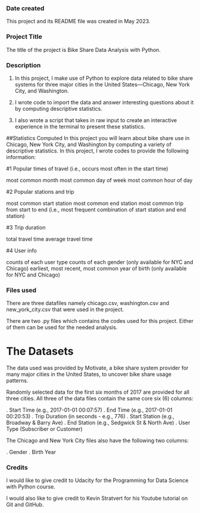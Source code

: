 ### Date created
This project and its README file was created in May 2023.


### Project Title
The title of the project is Bike Share Data Analysis with Python.


### Description
1. In this project, I make use of Python to explore data related to bike share systems for three major cities in the United States—Chicago, New York City, and Washington. 

2. I wrote code to import the data and answer interesting questions about it by computing descriptive statistics. 

3. I also wrote a script that takes in raw input to create an interactive experience in the terminal to present these statistics.

##Statistics Computed
In this project you will learn about bike share use in Chicago, New York City, and Washington by computing a variety of descriptive statistics. In this project, I wrote codes to provide the following information:

#1 Popular times of travel (i.e., occurs most often in the start time)

most common month
most common day of week
most common hour of day

#2 Popular stations and trip

most common start station
most common end station
most common trip from start to end (i.e., most frequent combination of start station and end station)

#3 Trip duration

total travel time
average travel time

#4 User info

counts of each user type
counts of each gender (only available for NYC and Chicago)
earliest, most recent, most common year of birth (only available for NYC and Chicago)


### Files used
There are three datafiles namely chicago.csv, washington.csv and new_york_city.csv that were used in the project. 

There are two .py files which contains the codes used for this project. Either of them can be used for the needed analysis. 

# The Datasets
The data used was provided by Motivate, a bike share system provider for many major cities in the United States, to uncover bike share usage patterns.

Randomly selected data for the first six months of 2017 are provided for all three cities. All three of the data files contain the same core six (6) columns:

. Start Time (e.g., 2017-01-01 00:07:57)
. End Time (e.g., 2017-01-01 00:20:53)
. Trip Duration (in seconds - e.g., 776)
. Start Station (e.g., Broadway & Barry Ave)
. End Station (e.g., Sedgwick St & North Ave)
. User Type (Subscriber or Customer)

The Chicago and New York City files also have the following two columns:

. Gender
. Birth Year
 


### Credits
I would like to give credit to Udacity for the Programming for Data Science with Python course.

I would also like to give credit to Kevin Stratvert for his Youtube tutorial on Git and GitHub.


